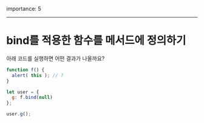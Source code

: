 importance: 5

---

# bind를 적용한 함수를 메서드에 정의하기

아래 코드를 실행하면 어떤 결과가 나올까요?

```js
function f() {
  alert( this ); // ?
}

let user = {
  g: f.bind(null)
};

user.g();
```

